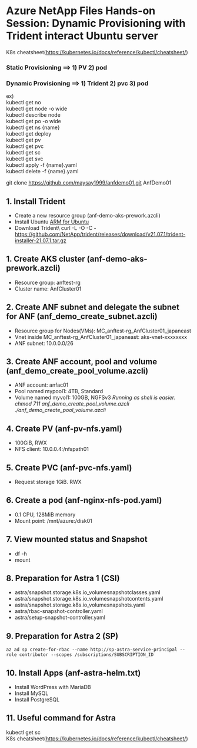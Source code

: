 # Azure NetApp Files Hands-on Session: Dynamic Provisioning with Trident interact Ubuntu server

K8s cheatsheet(https://kubernetes.io/docs/reference/kubectl/cheatsheet/)

### **Static Provisioning** ==> 1) PV 2) pod
### **Dynamic Provisioning** ==> 1) Trident 2) pvc 3) pod

ex)\
kubectl get no\
kubectl get node -o wide\
kubectl describe node\
kubectl get po -o wide\
kubectl get ns {name}\
kubectl get deploy\
kubectl get pv\
kubectl get pvc\
kubectl get sc\
kubectl get svc\
kubectl apply -f {name}.yaml\
kubectl delete -f {name}.yaml

git clone https://github.com/maysay1999/anfdemo01.git AnfDemo01

## 1. Install Trident
- Create a new resource group (anf-demo-aks-prework.azcli)
- Install Ubuntu [ARM for Ubuntu](https://github.com/maysay1999/anfdemo01/tree/main/trident)
- Download Trident\ 
  curl -L -O -C - https://github.com/NetApp/trident/releases/download/v21.07.1/trident-installer-21.07.1.tar.gz

## 1. Create AKS cluster (anf-demo-aks-prework.azcli)
- Resource group: anftest-rg
- Cluster name: AnfCluster01

## 2. Create ANF subnet and delegate the subnet for ANF (anf_demo_create_subnet.azcli)
- Resource group for Nodes(VMs): MC_anftest-rg_AnfCluster01_japaneast
- Vnet inside MC_anftest-rg_AnfCluster01_japaneast: aks-vnet-xxxxxxxx
- ANF subnet: 10.0.0.0/26

## 3. Create ANF account, pool and volume (anf_demo_create_pool_volume.azcli)
- ANF account: anfac01
- Pool named mypool1: 4TB, Standard
- Volume named myvol1: 100GB, NGFSv3
*Running as shell is easier.*
*chmod 711 anf_demo_create_pool_volume.azcli*
*./anf_demo_create_pool_volume.azcli*

## 4. Create PV (anf-pv-nfs.yaml)
- 100GiB, RWX
- NFS client: 10.0.0.4:/nfspath01

## 5. Create PVC (anf-pvc-nfs.yaml)
- Request storage 1GiB. RWX

## 6. Create a pod (anf-nginx-nfs-pod.yaml)
- 0.1 CPU, 128MiB memory
- Mount point: /mnt/azure:/disk01

## 7. View mounted status and Snapshot
- df -h
- mount

## 8. Preparation for Astra 1 (CSI)
- astra/snapshot.storage.k8s.io_volumesnapshotclasses.yaml
- astra/snapshot.storage.k8s.io_volumesnapshotcontents.yaml
- astra/snapshot.storage.k8s.io_volumesnapshots.yaml
- astra/rbac-snapshot-controller.yaml
- astra/setup-snapshot-controller.yaml

## 9. Preparation for Astra 2 (SP)
`az ad sp create-for-rbac --name http://sp-astra-service-principal --role contributor --scopes /subscriptions/SUBSCRIPTION_ID`

## 10. Install Apps (anf-astra-helm.txt)
- Install WordPress with MariaDB
- Install MySQL
- Install PostgreSQL 

## 11. Useful command for Astra
kubectl get sc\
K8s cheatsheet(https://kubernetes.io/docs/reference/kubectl/cheatsheet/)